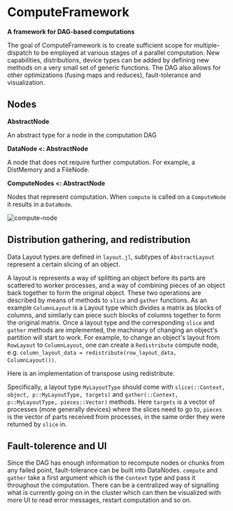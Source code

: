 # ComputeFramework

**A framework for DAG-based computations**

The goal of ComputeFramework is to create sufficient scope for multiple-dispatch to be employed at various stages of a parallel computation. New capabilities, distributions, device types can be added by defining new methods on a very small set of generic functions. The DAG also allows for other optimizations (fusing maps and reduces), fault-tolerance and visualization.

## Nodes

**AbstractNode**

An abstract type for a node in the computation DAG

**DataNode <: AbstractNode**

A node that does not require further computation. For example, a DistMemory and a FileNode.

**ComputeNodes <: AbstractNode**

Nodes that represent computation. When `compute` is called on a `ComputeNode` it results in a `DataNode`.

![compute-node](https://cloud.githubusercontent.com/assets/25916/11872894/cee06854-a4fd-11e5-94d8-bb22d5d7bad4.png)

## Distribution gathering, and redistribution

Data Layout types are defined in `layout.jl`, subtypes of `AbstractLayout` represent a certain slicing of an object.

A layout is represents a way of splitting an object before its parts are scattered to worker processes, and a way of combining pieces of an object back together to form the original object. These two operations are described by means of methods to `slice` and `gather` functions. As an example `ColumnLayout` is a Layout type which divides a matrix as blocks of columns, and similarly can piece such blocks of columns together to form the original matrix. Once a layout type and the corresponding `slice` and `gather` methods are implemented, the machinary of changing an object's partition will start to work. For example, to change an object's layout from `RowLayout` to `ColumnLayout`, one can create a `Redistribute` compute node, e.g. `column_layout_data = redistribute(row_layout_data, ColumnLayout())`.

Here is an implementation of transpose using redistribute.

Specifically, a layout type `MyLayoutType` should come with `slice(::Context, object, p::MyLayoutType, targets)` and `gather(::Context, p::MyLayoutType, pieces::Vector)` methods. Here `targets` is a vector of processes (more generally devices) where the slices need to go to, `pieces` is the vector of parts received from processes, in the same order they were returned by `slice` in.

## Fault-tolerence and UI

Since the DAG has enough information to recompute nodes or chunks from any failed point, fault-tolerance can be built into DataNodes. `compute` and `gather` take a first argument which is the `Context` type and pass it throughout the computation. There can be a centralized way of signalling what is currently going on in the cluster which can then be visualized with more UI to read error messages, restart computation and so on.
